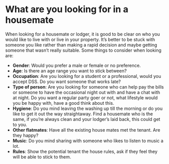 What are you looking for in a housemate
=======================================

When looking for a housemate or lodger, it is good to be clear on who you would
like to live with or live in your property. It’s better to be stuck with someone
you like rather than making a rapid decision and maybe getting someone that
wasn’t really suitable. Some things to consider when looking are:


* **Gender**: Would you prefer a male or female or no preference.
* **Age**: Is there an age range you want to stick between?
* **Occupation**: Are you looking for a student or a professional, would you accept DSS. Do you want someone that works late?
* **Type of person**: Are you looking for someone who can help pay the bills or someone to have the occasional night out with and have a chat with at night. Do you want a regular party goer or not, what lifestyle would you be happy with, have a good think about this.
* **Hygiene**: Do you mind leaving the washing up till the morning or do you like to get it out the way straightaway. Find a housemate who is the same, if you’re always clean and your lodger’s laid back, this could get to you.
* **Other flatmates**: Have all the existing house mates met the tenant. Are they happy?
* **Music**: Do you mind sharing with someone who likes to listen to music a lot.
* **Rules**: Show the potential tenant the house rules, ask if they feel they will be able to stick to them.
